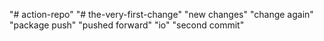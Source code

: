 "# action-repo" 
"# the-very-first-change"
"new changes"
"change again"
"package push"
"pushed forward"
"io"
"second commit"